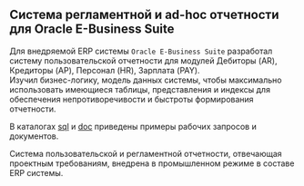 ## Cистема регламентной и ad-hoc отчетности для Oracle E-Business Suite  

Для внедряемой ERP системы `Oracle E-Business Suite` разработал систему пользовательской отчетности для модулей Дебиторы (AR), Кредиторы (AP), Персонал (HR), Зарплата (PAY).  
Изучил бизнес-логику, модель данных системы, чтобы максимально использовать имеющиеся таблицы, представления и индексы для обеспечения непротиворечивости и быстроты формирования отчетности.  

В каталогах [sql](/sql) и [doc](/doc) приведены примеры рабочих запросов и документов.  

Система пользовательской и регламентной отчетности, отвечающая проектным требованиям, внедрена в промышленном режиме в составе ERP системы.